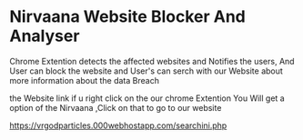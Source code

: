 # Nirvaana Website Blocker And Analyser

Chrome Extention detects the affected websites and Notifies the users,
And User can block the website
and User's can serch with our Website about more information about the data Breach

the Website link 
if u right click on the our chrome Extention You Will get a option of the Nirvaana ,Click on that to go to our website

https://vrgodparticles.000webhostapp.com/searchini.php

